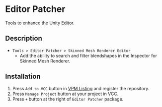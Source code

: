 # Editor Patcher
Tools to enhance the Unity Editor.

## Description
- `Tools > Editor Patcher > Skinned Mesh Renderer Editor`
  - Add the ability to search and filter blendshapes in the Inspector for Skinned Mesh Renderer.

## Installation
1. Press `Add to VCC` button in [VPM Listing](https://nekobako.github.io/vpm-listing/) and register the repository.
2. Press `Manage Project` button at your project in VCC.
4. Press `+` button at the right of `Editor Patcher` package.
